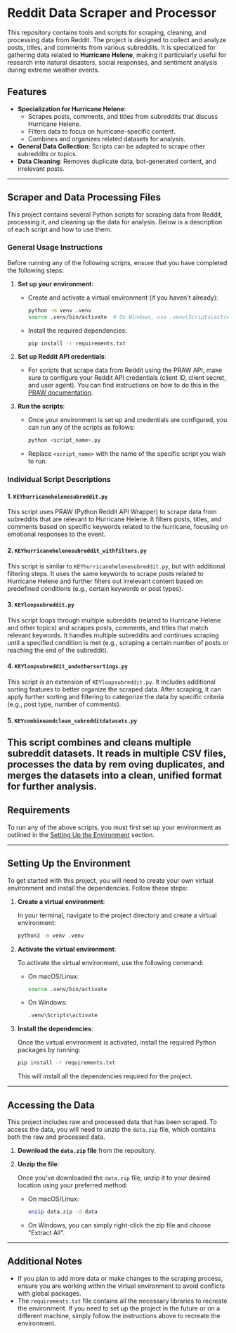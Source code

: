 # Reddit Data Scraper and Processor

This repository contains tools and scripts for scraping, cleaning, and processing data from Reddit. The project is designed to collect and analyze posts, titles, and comments from various subreddits. It is specialized for gathering data related to **Hurricane Helene**, making it particularly useful for research into natural disasters, social responses, and sentiment analysis during extreme weather events.

## Features
- **Specialization for Hurricane Helene**:
  - Scrapes posts, comments, and titles from subreddits that discuss Hurricane Helene.
  - Filters data to focus on hurricane-specific content.
  - Combines and organizes related datasets for analysis.
- **General Data Collection**: Scripts can be adapted to scrape other subreddits or topics.
- **Data Cleaning**: Removes duplicate data, bot-generated content, and irrelevant posts.

---
## Scraper and Data Processing Files

This project contains several Python scripts for scraping data from Reddit, processing it, and cleaning up the data for analysis. Below is a description of each script and how to use them.

### General Usage Instructions
Before running any of the following scripts, ensure that you have completed the following steps:
1. **Set up your environment**:
   - Create and activate a virtual environment (if you haven't already):
     ```bash
     python -m venv .venv
     source .venv/bin/activate  # On Windows, use .venv\Scripts\activate
     ```
   - Install the required dependencies:
     ```bash
     pip install -r requirements.txt
     ```
2. **Set up Reddit API credentials**:
   - For scripts that scrape data from Reddit using the PRAW API, make sure to configure your Reddit API credentials (client ID, client secret, and user agent). You can find instructions on how to do this in the [PRAW documentation](https://praw.readthedocs.io/en/latest/getting_started/).
   
3. **Run the scripts**:
   - Once your environment is set up and credentials are configured, you can run any of the scripts as follows:
     ```bash
     python <script_name>.py
     ```
   - Replace `<script_name>` with the name of the specific script you wish to run.

### Individual Script Descriptions

#### 1. `KEYhurricanehelenesubreddit.py`
This script uses PRAW (Python Reddit API Wrapper) to scrape data from subreddits that are relevant to Hurricane Helene. It filters posts, titles, and comments based on specific keywords related to the hurricane, focusing on emotional responses to the event.

#### 2. `KEYhurricanehelenesubreddit_withfilters.py`
This script is similar to `KEYhurricanehelenesubreddit.py`, but with additional filtering steps. It uses the same keywords to scrape posts related to Hurricane Helene and further filters out irrelevant content based on predefined conditions (e.g., certain keywords or post types).

#### 3. `KEYloopsubreddit.py`
This script loops through multiple subreddits (related to Hurricane Helene and other topics) and scrapes posts, comments, and titles that match relevant keywords. It handles multiple subreddits and continues scraping until a specified condition is met (e.g., scraping a certain number of posts or reaching the end of the subreddit).

#### 4. `KEYloopsubreddit_andothersortings.py`
This script is an extension of `KEYloopsubreddit.py`. It includes additional sorting features to better organize the scraped data. After scraping, it can apply further sorting and filtering to categorize the data by specific criteria (e.g., post type, number of comments).

#### 5. `KEYcombineandclean_subredditdatasets.py`                                                                     
This script combines and cleans multiple subreddit datasets. It reads in multiple CSV files, processes the data by rem
oving duplicates, and merges the datasets into a clean, unified format for further analysis.   
---

## Requirements

To run any of the above scripts, you must first set up your environment as outlined in the [Setting Up the Environment](#setting-up-the-environment) section.

---

## Setting Up the Environment

To get started with this project, you will need to create your own virtual environment and install the dependencies. Follow these steps:

1. **Create a virtual environment**:
   
   In your terminal, navigate to the project directory and create a virtual environment:
   
   ```bash
   python3 -m venv .venv
   ```

2. **Activate the virtual environment**:
   
   To activate the virtual environment, use the following command:
   
   - On macOS/Linux:
     ```bash
     source .venv/bin/activate
     ```
   - On Windows:
     ```bash
     .venv\Scripts\activate
     ```

3. **Install the dependencies**:
   
   Once the virtual environment is activated, install the required Python packages by running:
   
   ```bash
   pip install -r requirements.txt
   ```

   This will install all the dependencies required for the project.

---

## Accessing the Data

This project includes raw and processed data that has been scraped. To access the data, you will need to unzip the `data.zip` file, which contains both the raw and processed data.

1. **Download the `data.zip` file** from the repository.

2. **Unzip the file**:
   
   Once you've downloaded the `data.zip` file, unzip it to your desired location using your preferred method:
   
   - On macOS/Linux:
     ```bash
     unzip data.zip -d data
     ```
   - On Windows, you can simply right-click the zip file and choose "Extract All".

---

## Additional Notes

- If you plan to add more data or make changes to the scraping process, ensure you are working within the virtual environment to avoid conflicts with global packages.
- The `requirements.txt` file contains all the necessary libraries to recreate the environment. If you need to set up the project in the future or on a different machine, simply follow the instructions above to recreate the environment.
